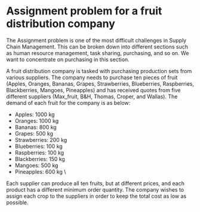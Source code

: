 # Assignment problem for a fruit distribution company

The Assignment problem is one of the most difficult challenges in Supply Chain Management. This can be broken down into different sections such as human resource management, task sharing, purchasing, and so on. We want to concentrate on purchasing in this section.

A fruit distribution company is tasked with purchasing production sets from various suppliers. The company needs to purchase ten pieces of fruit (Apples, Oranges, Bananas, Grapes, Strawberries, Blueberries, Raspberries, Blackberries, Mangoes, Pineapples) and has received quotes from five different suppliers (Max_fruit, B&H, Thomas, Croper, and Wallas). The demand of each fruit for the company is as below:

* Apples: 1000 kg
* Oranges: 1000 kg
* Bananas: 800 kg
* Grapes: 500 kg
* Strawberries: 200 kg
* Blueberries: 100 kg
* Raspberries: 100 kg
* Blackberries: 150 kg
* Mangoes: 500 kg
* Pineapples: 600 kg \


Each supplier can produce all ten fruits, but at different prices, and each product has a different minimum order quantity. The company wishes to assign each crop to the suppliers in order to keep the total cost as low as possible.

